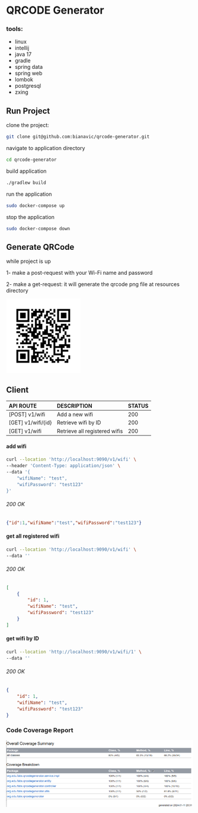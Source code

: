 # QRCODE Generator

### tools:
- linux
- intellij
- java 17
- gradle
- spring data
- spring web
- lombok
- postgresql
- zxing

## Run Project

clone the project:
```bash
git clone git@github.com:bianavic/qrcode-generator.git
```

navigate to application directory
```bash
cd qrcode-generator
```
build application
```bash
./gradlew build
```
run the application
```bash
sudo docker-compose up
```
stop the application
```bash
sudo docker-compose down
```

## Generate QRCode
while project is up

1- make a post-request with your Wi-Fi name and password

2- make a get-request: it will generate the qrcode png file at resources directory

<img src="src/main/resources/qrcodes/test1-QRCODE.png" width="200" height="200">


## Client

| API ROUTE		                | DESCRIPTION                   | STATUS |
|:--------------------------------|:------------------------------|:-------|
| [POST] v1/wifi                  | Add a new wifi                | 200    |
| [GET] v1/wifi/{id}              | Retrieve wifi by ID           | 200    |
| [GET] v1/wifi	               | Retrieve all registered wifis | 200    |


#### add wifi
```bash
curl --location 'http://localhost:9090/v1/wifi' \
--header 'Content-Type: application/json' \
--data '{
    "wifiName": "test",
    "wifiPassword": "test123"
}'
```
###### 200 OK
``` json
{"id":1,"wifiName":"test","wifiPassword":"test123"}
```

#### get all registered wifi
```bash
curl --location 'http://localhost:9090/v1/wifi' \
--data ''
```
###### 200 OK
``` json
[
    {
        "id": 1,
        "wifiName": "test",
        "wifiPassword": "test123"
    }
]
```

#### get wifi by ID
```bash
curl --location 'http://localhost:9090/v1/wifi/1' \
--data ''
```
###### 200 OK
``` json
{
    "id": 1,
    "wifiName": "test",
    "wifiPassword": "test123"
}
```

### Code Coverage Report
![codecoverage.png](img/codecoverage.png)

